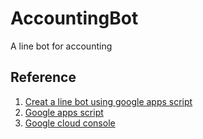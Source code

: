 # AccountingBot
A line bot for accounting


## Reference
1. [Creat a line bot using google apps script](https://www.oxxostudio.tw/articles/201804/line-bot-apps-script.html)
2. [Google apps script](https://script.google.com/)
3. [Google cloud console](https://console.cloud.google.com/)
